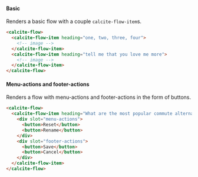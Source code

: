 #### Basic

Renders a basic flow with a couple `calcite-flow-item`s.

```html
<calcite-flow>
  <calcite-flow-item heading="one, two, three, four">
    <!-- image -->
  </calcite-flow-item>
  <calcite-flow-item heading="tell me that you love me more">
    <!-- image -->
  </calcite-flow-item>
</calcite-flow>
```

#### Menu-actions and footer-actions

Renders a flow with menu-actions and footer-actions in the form of buttons.

```html
<calcite-flow>
  <calcite-flow-item heading="What are the most popular commute alternatives?">
    <div slot="menu-actions">
      <button>Reset</button>
      <button>Rename</button>
    </div>
    <div slot="footer-actions">
      <button>Save</button>
      <button>Cancel</button>
    </div>
  </calcite-flow-item>
</calcite-flow>
```
